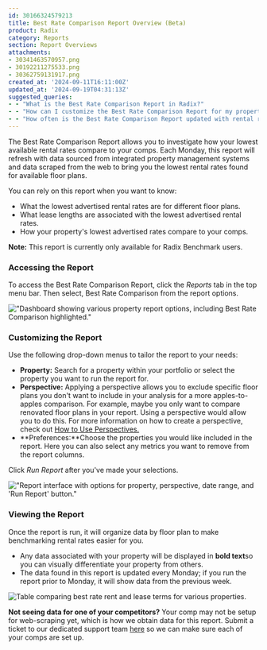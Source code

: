 ```yaml
---
id: 30166324579213
title: Best Rate Comparison Report Overview (Beta)
product: Radix
category: Reports
section: Report Overviews
attachments:
- 30341463570957.png
- 30192211275533.png
- 30362759131917.png
created_at: '2024-09-11T16:11:00Z'
updated_at: '2024-09-19T04:31:13Z'
suggested_queries:
- - "What is the Best Rate Comparison Report in Radix?"
- - "How can I customize the Best Rate Comparison Report for my property?"
- - "How often is the Best Rate Comparison Report updated with rental rates?"
---
```

The Best Rate Comparison Report allows you to investigate how your lowest available rental rates compare to your comps. Each Monday, this report will refresh with data sourced from integrated property management systems and data scraped from the web to bring you the lowest rental rates found for available floor plans.

You can rely on this report when you want to know:

* What the lowest advertised rental rates are for different floor plans.
* What lease lengths are associated with the lowest advertised rental rates.
* How your property's lowest advertised rates compare to your comps.

**Note:** This report is currently only available for Radix Benchmark users.

### Accessing the Report

To access the Best Rate Comparison Report, click the *Reports* tab in the top menu bar. Then select, Best Rate Comparison from the report options.

!["Dashboard showing various property report options, including Best Rate Comparison highlighted."](attachments/30341463570957.png)

### Customizing the Report

Use the following drop-down menus to tailor the report to your needs:

* **Property:** Search for a property within your portfolio or select the property you want to run the report for.
* **Perspective:** Applying a perspective allows you to exclude specific floor plans you don't want to include in your analysis for a more apples-to-apples comparison. For example, maybe you only want to compare renovated floor plans in your report. Using a perspective would allow you to do this. For more information on how to create a perspective, check out [How to Use Perspectives.](https://help.radix.com/hc/en-us/articles/7313516628749)
* **Preferences:**Choose the properties you would like included in the report. Here you can also select any metrics you want to remove from the report columns.

Click *Run Report* after you've made your selections.

!["Report interface with options for property, perspective, date range, and 'Run Report' button."](attachments/30192211275533.png)

### Viewing the Report

Once the report is run, it will organize data by floor plan to make benchmarking rental rates easier for you.

* Any data associated with your property will be displayed in **bold text**so you can visually differentiate your property from others.
* The data found in this report is updated every Monday; if you run the report prior to Monday, it will show data from the previous week.

![Table comparing best rate rent and lease terms for various properties.](attachments/30362759131917.png)

**Not seeing data for one of your competitors?** Your comp may not be setup for web-scraping yet, which is how we obtain data for this report. Submit a ticket to our dedicated support team [here](https://help.radix.com/hc/en-us/requests/new) so we can make sure each of your comps are set up.